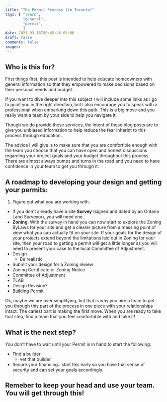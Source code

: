 ```yaml
---
title: "The Permit Process (in Toronto)"
tags: [ "learn",
        "general",
        "permit",
        ]
date: 2021-03-18T00:45:46-05:00
draft: false
comments: false
images:
---
```


## Who is this for?

First things first, this post is intended to help educate homeowners with general information so that they empowered to make decisions based on thier personal needs and budget. 

If you want to dive deeper into this subject I will include some links as I go to point you in the right direction, but I also encourage you to speak with a professional when embarking down this path.  This is a big move and you really want a team by your side to help you navigate it.

Though we do provide these services, the intent of these blog posts are to give you unbiased information to help reduce the fear inherint to this process through education. 

The advice I will give is to make sure that you are comfortible enough with the team you choose that you can have open and honest discussions regarding your project goals and your budget throughout this process.  There are almost always bumps and turns in the road and you need to have confidence in your team to get you through it.

## A roadmap to developing your design and getting your permits: 

1. Figure out what you are working with.
- If you don't already have a site **Survey** (signed and dated by an Ontario Land Surveyor), you will need one.
- **Zoning**. With the survey in hand you can now start to explore the Zoning ByLaws for your site and get a clearer picture from a massing point of view what you can actually fit on your site.  If your goals for the design of your projects extend beyond the limitations laid out in Zoning for your site, then your road to getting a permit will get a little longer as you will need to present your case to the local Committee of Adjustment.
- Design
    - Be realistic
- Submit your design for a Zoning review
- Zoning Certificate or Zoning Notice
- Committee of Adjustment
- TLAB
- Design Revision?
- Building Permit 

Ok, maybe we are over simplifying, but that is why you hire a team to get you through this part of the process in one piece with your relationships intact.  The cariest part is making the first move. When you are ready to take that step, find a team that you feel comfortable with and take it!

## What is the next step? 

You don't have to wait until your Permit is in hand to start the following: 
- Find a builder
    - vet that builder
- Secure your financing...start this early so you have that sense of security and can set your goals accordingly.



## Remeber to keep your head and use your team. You will get through this!

